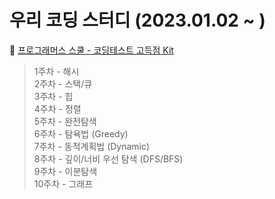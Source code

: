 # 우리 코딩 스터디 (2023.01.02 ~ )

🔗 [프로그래머스 스쿨 - 코딩테스트 고득점 Kit](https://school.programmers.co.kr/learn/challenges?tab=algorithm_practice_kit, "프로그래머스 스쿨")  
> 1주차 - 해시  
> 2주차 - 스택/큐  
> 3주차 - 힙  
> 4주차 -  정렬  
> 5주차 - 완전탐색  
> 6주차 - 탐욕법 (Greedy)  
> 7주차 - 동적계획법 (Dynamic)  
> 8주차 - 깊이/너비 우선 탐색 (DFS/BFS)  
> 9주차 - 이분탐색  
> 10주차 - 그래프  
